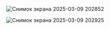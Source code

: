 ![Снимок экрана 2025-03-09 202852](https://github.com/user-attachments/assets/576feb38-123c-45b1-96ab-5c837563fb17)

![Снимок экрана 2025-03-09 202925](https://github.com/user-attachments/assets/ded618d2-cefd-496f-956d-2c463a785206)
